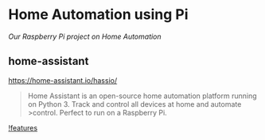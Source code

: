 # Home Automation using Pi
_Our Raspberry Pi project on Home Automation_

## home-assistant
https://home-assistant.io/hassio/

>Home Assistant is an open-source home automation platform running on Python 3. Track and control all devices at home and automate >control. Perfect to run on a Raspberry Pi.

[!features](Images/imag1.PNG?raw=true "Features")
